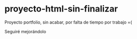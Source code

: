 # proyecto-html-sin-finalizar

Proyecto portfolio, sin acabar, por falta de tiempo por trabajo =( 

Seguiré mejorándolo
